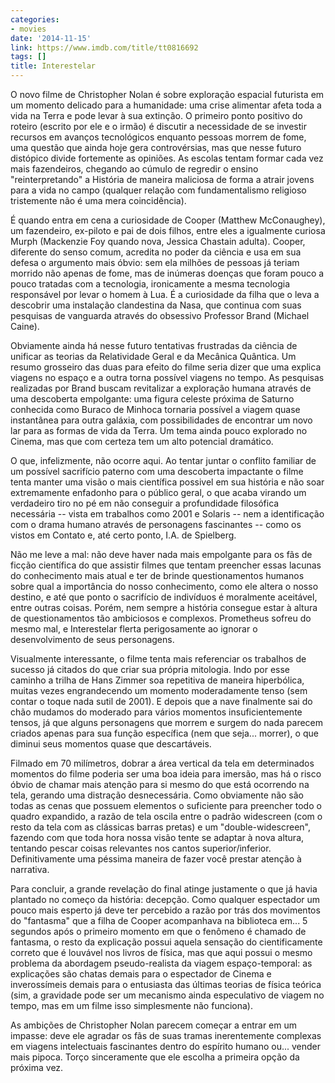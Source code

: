 ```yaml
---
categories:
- movies
date: '2014-11-15'
link: https://www.imdb.com/title/tt0816692
tags: []
title: Interestelar
---
```


O novo filme de Christopher Nolan é sobre exploração espacial futurista em um momento delicado para a humanidade: uma crise alimentar afeta toda a vida na Terra e pode levar à sua extinção. O primeiro ponto positivo do roteiro (escrito por ele e o irmão) é discutir a necessidade de se investir recursos em avanços tecnológicos enquanto pessoas morrem de fome, uma questão que ainda hoje gera controvérsias, mas que nesse futuro distópico divide fortemente as opiniões. As escolas tentam formar cada vez mais fazendeiros, chegando ao cúmulo de regredir o ensino "reinterpretando" a História de maneira maliciosa de forma a atrair jovens para a vida no campo (qualquer relação com fundamentalismo religioso tristemente não é uma mera coincidência).

É quando entra em cena a curiosidade de Cooper (Matthew McConaughey), um fazendeiro, ex-piloto e pai de dois filhos, entre eles a igualmente curiosa Murph (Mackenzie Foy quando nova, Jessica Chastain adulta). Cooper, diferente do senso comum, acredita no poder da ciência e usa em sua defesa o argumento mais óbvio: sem ela milhões de pessoas já teriam morrido não apenas de fome, mas de inúmeras doenças que foram pouco a pouco tratadas com a tecnologia, ironicamente a mesma tecnologia responsável por levar o homem à Lua. É a curiosidade da filha que o leva a descobrir uma instalação clandestina da Nasa, que continua com suas pesquisas de vanguarda através do obsessivo Professor Brand (Michael Caine).

Obviamente ainda há nesse futuro tentativas frustradas da ciência de unificar as teorias da Relatividade Geral e da Mecânica Quântica. Um resumo grosseiro das duas para efeito do filme seria dizer que uma explica viagens no espaço e a outra torna possível viagens no tempo. As pesquisas realizadas por Brand buscam revitalizar a exploração humana através de uma descoberta empolgante: uma figura celeste próxima de Saturno conhecida como Buraco de Minhoca tornaria possível a viagem quase instantânea para outra galáxia, com possibilidades de encontrar um novo lar para as formas de vida da Terra. Um tema ainda pouco explorado no Cinema, mas que com certeza tem um alto potencial dramático.

O que, infelizmente, não ocorre aqui. Ao tentar juntar o conflito familiar de um possível sacrifício paterno com uma descoberta impactante o filme tenta manter uma visão o mais científica possivel em sua história e não soar extremamente enfadonho para o público geral, o que acaba virando um verdadeiro tiro no pé em não conseguir a profundidade filosófica necessária -- vista em trabalhos como 2001 e Solaris -- nem a identificação com o drama humano através de personagens fascinantes -- como os vistos em Contato e, até certo ponto, I.A. de Spielberg.

Não me leve a mal: não deve haver nada mais empolgante para os fãs de ficção científica do que assistir filmes que tentam preencher essas lacunas do conhecimento mais atual e ter de brinde questionamentos humanos sobre qual a importância do nosso conhecimento, como ele altera o nosso destino, e até que ponto o sacrifício de indivíduos é moralmente aceitável, entre outras coisas. Porém, nem sempre a história consegue estar à altura de questionamentos tão ambiciosos e complexos. Prometheus sofreu do mesmo mal, e Interestelar flerta perigosamente ao ignorar o desenvolvimento de seus personagens.

Visualmente interessante, o filme tenta mais referenciar os trabalhos de sucesso já citados do que criar sua própria mitologia. Indo por esse caminho a trilha de Hans Zimmer soa repetitiva de maneira hiperbólica, muitas vezes engrandecendo um momento moderadamente tenso (sem contar o toque nada sutil de 2001). E depois que a nave finalmente sai do chão mudamos do moderado para vários momentos insuficientemente tensos, já que alguns personagens que morrem e surgem do nada parecem criados apenas para sua função específica (nem que seja... morrer), o que diminui seus momentos quase que descartáveis.

Filmado em 70 milímetros, dobrar a área vertical da tela em determinados momentos do filme poderia ser uma boa ideia para imersão, mas há o risco óbvio de chamar mais atenção para si mesmo do que está ocorrendo na tela, gerando uma distração desnecessária. Como obviamente não são todas as cenas que possuem elementos o suficiente para preencher todo o quadro expandido, a razão de tela oscila entre o padrão widescreen (com o resto da tela com as clássicas barras pretas) e um "double-widescreen", fazendo com que toda hora nossa visão tente se adaptar à nova altura, tentando pescar coisas relevantes nos cantos superior/inferior. Definitivamente uma péssima maneira de fazer você prestar atenção à narrativa.

Para concluir, a grande revelação do final atinge justamente o que já havia plantado no começo da história: decepção. Como qualquer espectador um pouco mais esperto já deve ter percebido a razão por trás dos movimentos do "fantasma" que a filha de Cooper acompanhava na biblioteca em... 5 segundos após o primeiro momento em que o fenômeno é chamado de fantasma, o resto da explicação possui aquela sensação do cientificamente correto que é louvável nos livros de física, mas que aqui possui o mesmo problema da abordagem pseudo-realista da viagem espaço-temporal: as explicações são chatas demais para o espectador de Cinema e inverossímeis demais para o entusiasta das últimas teorias de física teórica (sim, a gravidade pode ser um mecanismo ainda especulativo de viagem no tempo, mas em um filme isso simplesmente não funciona).

As ambições de Christopher Nolan parecem começar a entrar em um impasse: deve ele agradar os fãs de suas tramas inerentemente complexas em viagens intelectuais fascinantes dentro do espírito humano ou... vender mais pipoca. Torço sinceramente que ele escolha a primeira opção da próxima vez.